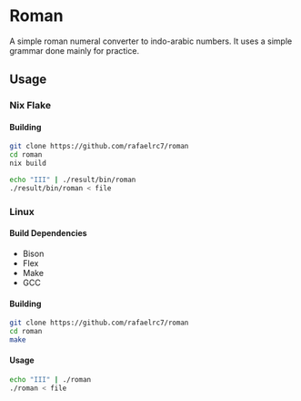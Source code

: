 # Roman

A simple roman numeral converter to indo-arabic numbers. It uses a simple
grammar done mainly for practice.

## Usage
### Nix Flake

#### Building
```sh
git clone https://github.com/rafaelrc7/roman
cd roman
nix build
```

```sh
echo "III" | ./result/bin/roman
./result/bin/roman < file

```

### Linux
#### Build Dependencies
- Bison
- Flex
- Make
- GCC

#### Building
```sh
git clone https://github.com/rafaelrc7/roman
cd roman
make
```

#### Usage
```sh
echo "III" | ./roman
./roman < file
```


